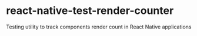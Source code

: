 # react-native-test-render-counter
Testing utility to track components render count in React Native applications
